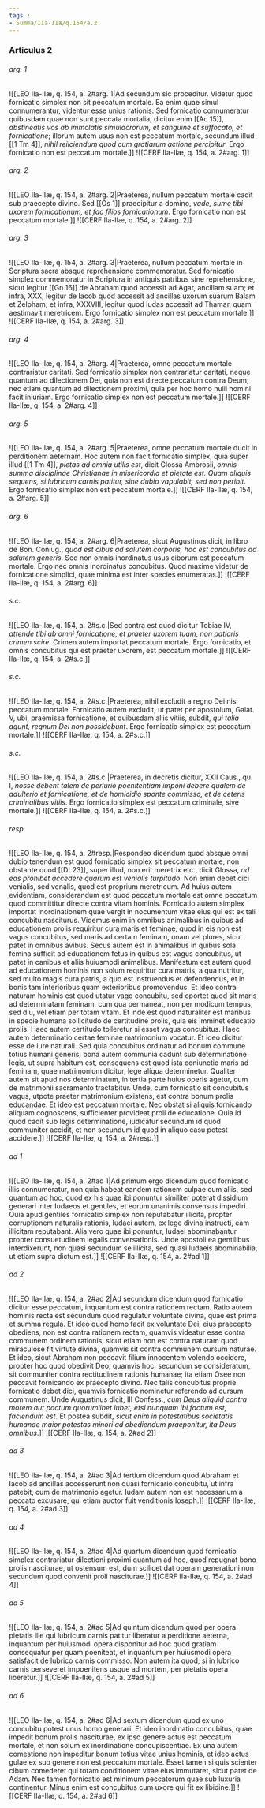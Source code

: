 ```yaml
---
tags : 
- Summa/IIa-IIæ/q.154/a.2
---
```


### Articulus 2

###### arg. 1
![[LEO IIa-IIæ, q. 154, a. 2#arg. 1|Ad secundum sic proceditur. Videtur quod fornicatio simplex non sit peccatum mortale. Ea enim quae simul connumerantur, videntur esse unius rationis. Sed fornicatio connumeratur quibusdam quae non sunt peccata mortalia, dicitur enim [[Ac 15]], *abstineatis vos ab immolatis simulacrorum, et sanguine et suffocato, et fornicatione*; illorum autem usus non est peccatum mortale, secundum illud [[1 Tm 4]], *nihil reiiciendum quod cum gratiarum actione percipitur*. Ergo fornicatio non est peccatum mortale.]]
![[CERF IIa-IIæ, q. 154, a. 2#arg. 1]]

###### arg. 2
![[LEO IIa-IIæ, q. 154, a. 2#arg. 2|Praeterea, nullum peccatum mortale cadit sub praecepto divino. Sed [[Os 1]] praecipitur a domino, *vade, sume tibi uxorem fornicationum, et fac filios fornicationum*. Ergo fornicatio non est peccatum mortale.]]
![[CERF IIa-IIæ, q. 154, a. 2#arg. 2]]

###### arg. 3
![[LEO IIa-IIæ, q. 154, a. 2#arg. 3|Praeterea, nullum peccatum mortale in Scriptura sacra absque reprehensione commemoratur. Sed fornicatio simplex commemoratur in Scriptura in antiquis patribus sine reprehensione, sicut legitur [[Gn 16]] de Abraham quod accessit ad Agar, ancillam suam; et infra, XXX, legitur de Iacob quod accessit ad ancillas uxorum suarum Balam et Zelpham; et infra, XXXVIII, legitur quod Iudas accessit ad Thamar, quam aestimavit meretricem. Ergo fornicatio simplex non est peccatum mortale.]]
![[CERF IIa-IIæ, q. 154, a. 2#arg. 3]]

###### arg. 4
![[LEO IIa-IIæ, q. 154, a. 2#arg. 4|Praeterea, omne peccatum mortale contrariatur caritati. Sed fornicatio simplex non contrariatur caritati, neque quantum ad dilectionem Dei, quia non est directe peccatum contra Deum; nec etiam quantum ad dilectionem proximi, quia per hoc homo nulli homini facit iniuriam. Ergo fornicatio simplex non est peccatum mortale.]]
![[CERF IIa-IIæ, q. 154, a. 2#arg. 4]]

###### arg. 5
![[LEO IIa-IIæ, q. 154, a. 2#arg. 5|Praeterea, omne peccatum mortale ducit in perditionem aeternam. Hoc autem non facit fornicatio simplex, quia super illud [[1 Tm 4]], *pietas ad omnia utilis est*, dicit Glossa Ambrosii, *omnis summa disciplinae Christianae in misericordia et pietate est. Quam aliquis sequens, si lubricum carnis patitur, sine dubio vapulabit, sed non peribit*. Ergo fornicatio simplex non est peccatum mortale.]]
![[CERF IIa-IIæ, q. 154, a. 2#arg. 5]]

###### arg. 6
![[LEO IIa-IIæ, q. 154, a. 2#arg. 6|Praeterea, sicut Augustinus dicit, in libro de Bon. Coniug., *quod est cibus ad salutem corporis, hoc est concubitus ad salutem generis*. Sed non omnis inordinatus usus ciborum est peccatum mortale. Ergo nec omnis inordinatus concubitus. Quod maxime videtur de fornicatione simplici, quae minima est inter species enumeratas.]]
![[CERF IIa-IIæ, q. 154, a. 2#arg. 6]]

###### s.c.
![[LEO IIa-IIæ, q. 154, a. 2#s.c.|Sed contra est quod dicitur Tobiae IV, *attende tibi ab omni fornicatione, et praeter uxorem tuam, non patiaris crimen scire*. Crimen autem importat peccatum mortale. Ergo fornicatio, et omnis concubitus qui est praeter uxorem, est peccatum mortale.]]
![[CERF IIa-IIæ, q. 154, a. 2#s.c.]]

###### s.c.
![[LEO IIa-IIæ, q. 154, a. 2#s.c.|Praeterea, nihil excludit a regno Dei nisi peccatum mortale. Fornicatio autem excludit, ut patet per apostolum, Galat. V, ubi, praemissa fornicatione, et quibusdam aliis vitiis, subdit, *qui talia agunt, regnum Dei non possidebunt*. Ergo fornicatio simplex est peccatum mortale.]]
![[CERF IIa-IIæ, q. 154, a. 2#s.c.]]

###### s.c.
![[LEO IIa-IIæ, q. 154, a. 2#s.c.|Praeterea, in decretis dicitur, XXII Caus., qu. I, *nosse debent talem de periurio poenitentiam imponi debere qualem de adulterio et fornicatione, et de homicidio sponte commisso, et de ceteris criminalibus vitiis*. Ergo fornicatio simplex est peccatum criminale, sive mortale.]]
![[CERF IIa-IIæ, q. 154, a. 2#s.c.]]

###### resp.
![[LEO IIa-IIæ, q. 154, a. 2#resp.|Respondeo dicendum quod absque omni dubio tenendum est quod fornicatio simplex sit peccatum mortale, non obstante quod [[Dt 23]], super illud, non erit meretrix etc., dicit Glossa, *ad eas prohibet accedere quarum est venialis turpitudo*. Non enim debet dici venialis, sed venalis, quod est proprium meretricum. Ad huius autem evidentiam, considerandum est quod peccatum mortale est omne peccatum quod committitur directe contra vitam hominis. Fornicatio autem simplex importat inordinationem quae vergit in nocumentum vitae eius qui est ex tali concubitu nasciturus. Videmus enim in omnibus animalibus in quibus ad educationem prolis requiritur cura maris et feminae, quod in eis non est vagus concubitus, sed maris ad certam feminam, unam vel plures, sicut patet in omnibus avibus. Secus autem est in animalibus in quibus sola femina sufficit ad educationem fetus in quibus est vagus concubitus, ut patet in canibus et aliis huiusmodi animalibus. Manifestum est autem quod ad educationem hominis non solum requiritur cura matris, a qua nutritur, sed multo magis cura patris, a quo est instruendus et defendendus, et in bonis tam interioribus quam exterioribus promovendus. Et ideo contra naturam hominis est quod utatur vago concubitu, sed oportet quod sit maris ad determinatam feminam, cum qua permaneat, non per modicum tempus, sed diu, vel etiam per totam vitam. Et inde est quod naturaliter est maribus in specie humana sollicitudo de certitudine prolis, quia eis imminet educatio prolis. Haec autem certitudo tolleretur si esset vagus concubitus. Haec autem determinatio certae feminae matrimonium vocatur. Et ideo dicitur esse de iure naturali. Sed quia concubitus ordinatur ad bonum commune totius humani generis; bona autem communia cadunt sub determinatione legis, ut supra habitum est, consequens est quod ista coniunctio maris ad feminam, quae matrimonium dicitur, lege aliqua determinetur. Qualiter autem sit apud nos determinatum, in tertia parte huius operis agetur, cum de matrimonii sacramento tractabitur. Unde, cum fornicatio sit concubitus vagus, utpote praeter matrimonium existens, est contra bonum prolis educandae. Et ideo est peccatum mortale. Nec obstat si aliquis fornicando aliquam cognoscens, sufficienter provideat proli de educatione. Quia id quod cadit sub legis determinatione, iudicatur secundum id quod communiter accidit, et non secundum id quod in aliquo casu potest accidere.]]
![[CERF IIa-IIæ, q. 154, a. 2#resp.]]

###### ad 1
![[LEO IIa-IIæ, q. 154, a. 2#ad 1|Ad primum ergo dicendum quod fornicatio illis connumeratur, non quia habeat eandem rationem culpae cum aliis, sed quantum ad hoc, quod ex his quae ibi ponuntur similiter poterat dissidium generari inter Iudaeos et gentiles, et eorum unanimis consensus impediri. Quia apud gentiles fornicatio simplex non reputabatur illicita, propter corruptionem naturalis rationis, Iudaei autem, ex lege divina instructi, eam illicitam reputabant. Alia vero quae ibi ponuntur, Iudaei abominabantur propter consuetudinem legalis conversationis. Unde apostoli ea gentilibus interdixerunt, non quasi secundum se illicita, sed quasi Iudaeis abominabilia, ut etiam supra dictum est.]]
![[CERF IIa-IIæ, q. 154, a. 2#ad 1]]

###### ad 2
![[LEO IIa-IIæ, q. 154, a. 2#ad 2|Ad secundum dicendum quod fornicatio dicitur esse peccatum, inquantum est contra rationem rectam. Ratio autem hominis recta est secundum quod regulatur voluntate divina, quae est prima et summa regula. Et ideo quod homo facit ex voluntate Dei, eius praecepto obediens, non est contra rationem rectam, quamvis videatur esse contra communem ordinem rationis, sicut etiam non est contra naturam quod miraculose fit virtute divina, quamvis sit contra communem cursum naturae. Et ideo, sicut Abraham non peccavit filium innocentem volendo occidere, propter hoc quod obedivit Deo, quamvis hoc, secundum se consideratum, sit communiter contra rectitudinem rationis humanae; ita etiam Osee non peccavit fornicando ex praecepto divino. Nec talis concubitus proprie fornicatio debet dici, quamvis fornicatio nominetur referendo ad cursum communem. Unde Augustinus dicit, III Confess., *cum Deus aliquid contra morem aut pactum quorumlibet iubet, etsi nunquam ibi factum est, faciendum est*. Et postea subdit, *sicut enim in potestatibus societatis humanae maior potestas minori ad obediendum praeponitur, ita Deus omnibus*.]]
![[CERF IIa-IIæ, q. 154, a. 2#ad 2]]

###### ad 3
![[LEO IIa-IIæ, q. 154, a. 2#ad 3|Ad tertium dicendum quod Abraham et Iacob ad ancillas accesserunt non quasi fornicario concubitu, ut infra patebit, cum de matrimonio agetur. Iudam autem non est necessarium a peccato excusare, qui etiam auctor fuit venditionis Ioseph.]]
![[CERF IIa-IIæ, q. 154, a. 2#ad 3]]

###### ad 4
![[LEO IIa-IIæ, q. 154, a. 2#ad 4|Ad quartum dicendum quod fornicatio simplex contrariatur dilectioni proximi quantum ad hoc, quod repugnat bono prolis nasciturae, ut ostensum est, dum scilicet dat operam generationi non secundum quod convenit proli nasciturae.]]
![[CERF IIa-IIæ, q. 154, a. 2#ad 4]]

###### ad 5
![[LEO IIa-IIæ, q. 154, a. 2#ad 5|Ad quintum dicendum quod per opera pietatis ille qui lubricum carnis patitur liberatur a perditione aeterna, inquantum per huiusmodi opera disponitur ad hoc quod gratiam consequatur per quam poeniteat, et inquantum per huiusmodi opera satisfacit de lubrico carnis commisso. Non autem ita quod, si in lubrico carnis perseveret impoenitens usque ad mortem, per pietatis opera liberetur.]]
![[CERF IIa-IIæ, q. 154, a. 2#ad 5]]

###### ad 6
![[LEO IIa-IIæ, q. 154, a. 2#ad 6|Ad sextum dicendum quod ex uno concubitu potest unus homo generari. Et ideo inordinatio concubitus, quae impedit bonum prolis nasciturae, ex ipso genere actus est peccatum mortale, et non solum ex inordinatione concupiscentiae. Ex una autem comestione non impeditur bonum totius vitae unius hominis, et ideo actus gulae ex suo genere non est peccatum mortale. Esset tamen si quis scienter cibum comederet qui totam conditionem vitae eius immutaret, sicut patet de Adam. Nec tamen fornicatio est minimum peccatorum quae sub luxuria continentur. Minus enim est concubitus cum uxore qui fit ex libidine.]]
![[CERF IIa-IIæ, q. 154, a. 2#ad 6]]

